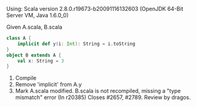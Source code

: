 Using: Scala version 2.8.0.r19673-b20091116132603 (OpenJDK 64-Bit Server VM, Java 1.6.0_0)

Given A.scala, B.scala
```scala
class A {
	implicit def y(i: Int): String = i.toString
}
object B extends A {
	val x: String = 3
}
```

 1. Compile
 1. Remove 'implicit' from A.y
 1. Mark A.scala modified.  B.scala is not recompiled, missing a "type mismatch" error
(In r20385) Closes #2657, #2789. Review by dragos.
